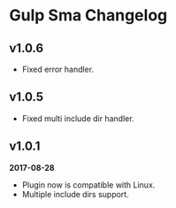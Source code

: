 # Gulp Sma Changelog

## v1.0.6
- Fixed error handler.

## v1.0.5
- Fixed multi include dir handler.

## v1.0.1
**2017-08-28**
- Plugin now is compatible with Linux.
- Multiple include dirs support.